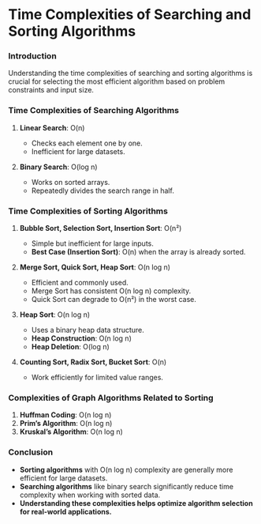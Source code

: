# **Time Complexities of Searching and Sorting Algorithms**

### **Introduction**
Understanding the time complexities of searching and sorting algorithms is crucial for selecting the most efficient algorithm based on problem constraints and input size.

### **Time Complexities of Searching Algorithms**
1. **Linear Search**: O(n)
   - Checks each element one by one.
   - Inefficient for large datasets.

2. **Binary Search**: O(log n)
   - Works on sorted arrays.
   - Repeatedly divides the search range in half.

### **Time Complexities of Sorting Algorithms**
1. **Bubble Sort, Selection Sort, Insertion Sort**: O(n²)
   - Simple but inefficient for large inputs.
   - **Best Case (Insertion Sort)**: O(n) when the array is already sorted.

2. **Merge Sort, Quick Sort, Heap Sort**: O(n log n)
   - Efficient and commonly used.
   - Merge Sort has consistent O(n log n) complexity.
   - Quick Sort can degrade to O(n²) in the worst case.

3. **Heap Sort**: O(n log n)
   - Uses a binary heap data structure.
   - **Heap Construction**: O(n log n)
   - **Heap Deletion**: O(log n)

4. **Counting Sort, Radix Sort, Bucket Sort**: O(n)
   - Work efficiently for limited value ranges.
   
### **Complexities of Graph Algorithms Related to Sorting**
1. **Huffman Coding**: O(n log n)
2. **Prim’s Algorithm**: O(n log n)
3. **Kruskal’s Algorithm**: O(n log n)

### **Conclusion**
- **Sorting algorithms** with O(n log n) complexity are generally more efficient for large datasets.
- **Searching algorithms** like binary search significantly reduce time complexity when working with sorted data.
- **Understanding these complexities helps optimize algorithm selection for real-world applications.**


